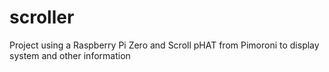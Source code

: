 # scroller
Project using a Raspberry Pi Zero and Scroll pHAT from Pimoroni to display system and other information
